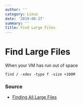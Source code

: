 ```yaml
---
author: ''
category: Linux
date: '2019-08-27'
summary: ''
title: Find Large Files
---
```

# Find Large Files

When your VM has run out of space 

    find / -xdev -type f -size +100M

### Source

* [Finding All Large Files](https://unix.stackexchange.com/questions/140367/finding-all-large-files-in-the-root-filesystem)
